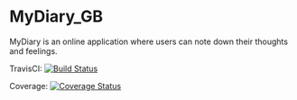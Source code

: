 # MyDiary_GB
MyDiary is an online application where users can note down their thoughts and feelings.

TravisCI: [![Build Status](https://travis-ci.org/balaakagordon/MyDiary_GB.svg?branch=master)](https://travis-ci.org/balaakagordon/MyDiary_GB)


Coverage: [![Coverage Status](https://coveralls.io/repos/github/balaakagordon/MyDiary_GB/badge.svg)](https://coveralls.io/github/balaakagordon/MyDiary_GB)
